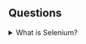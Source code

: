 ## Questions
<link rel="stylesheet" type="text/css" href="styles.css">

<details>
<summary>What is Selenium?</summary>
<div>
Selenium is a suite of tools designed to automate web browsers...
</div>
</details>
